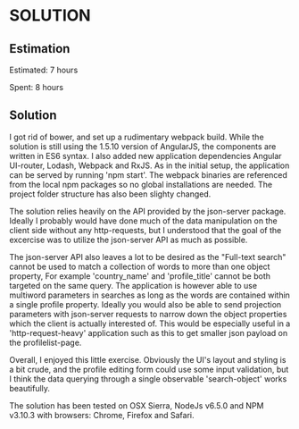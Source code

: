 SOLUTION
========

Estimation
----------
Estimated: 7 hours

Spent: 8 hours


Solution
--------

I got rid of bower, and set up a rudimentary webpack build. While the solution is still using the 1.5.10 version of AngularJS, the components are written in ES6 syntax. I also added new application dependencies Angular UI-router, Lodash, Webpack and RxJS. As in the initial setup, the application can be served by running 'npm start'. The webpack binaries are referenced from the local npm packages so no global installations are needed. The project folder structure has also been slighty changed.

The solution relies heavily on the API provided by the json-server package. Ideally I probably would have done much of the data manipulation on the client side without any http-requests, but I understood that the goal of the excercise was to utilize the json-server API as much as possible.

The json-server API also leaves a lot to be desired as the "Full-text search" cannot be used to match a collection of words to more than one object property, For example 'country_name' and 'profile_title' cannot be both targeted on the same query. The application is however able to use multiword parameters in searches as long as the words are contained within a single profile property. Ideally you would also be able to send projection parameters with json-server requests to narrow down the object properties which the client is actually interested of. This would be especially useful in a 'http-request-heavy' application such as this to get smaller json payload on the profilelist-page.

Overall, I enjoyed this little exercise. Obviously the UI's layout and styling is a bit crude, and the profile editing form could use some input validation, but I think the data querying through a single observable 'search-object' works beautifully.

The solution has been tested on OSX Sierra, NodeJs v6.5.0 and NPM v3.10.3 with browsers: Chrome, Firefox and Safari.